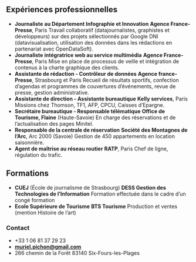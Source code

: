 ## Expériences professionnelles

- **Journaliste au Département Infographie et Innovation**
**Agence France-Presse**, Paris
Travail collaboratif (datajournalistes, graphistes et développeurs) sur des projets sélectionnés par Google DNI (datavisualisation, utilisation des données dans les rédactions en partenariat avec OpenDataSoft).
- **Journaliste intégratrice web au service multimédia**
**Agence France-Presse**, Paris
Mise en place de processus de veille et intégration de contenus à la charte graphique des clients.
- **Assistante de rédaction - Contrôleur de données**
**Agence france-Presse**, Strasbourg et Paris
Recueil de résultats sportifs, confection d’agendas et programmes de couvertures d’événements, revue de presse, gestion administrative.
- **Assistante de direction - Assistante bureautique**
**Kelly services**, Paris
Missions chez Thomson, TF1, AFP, CPCU, Caisses d’Epargne.
- **Secrétaire bureautique - Responsable télématique**
**Office de Tourisme, Flaine** (Haute-Savoie)
En charge des réservations et de l’actualisation des pages Minitel. 
- **Responsable de la centrale de réservation**
**Société des Montagnes de l’Arc**, Arc 2000 (Savoie)
Gestion de 450 appartements en location saisonnière.
- **Agent de maîtrise au réseau routier**
**RATP**, Paris
Chef de ligne, régulation du trafic.


## Formations

- **CUEJ** (École de journalisme de Strasbourg)
**DESS Gestion des Technologies de l’Information**
Formation effectuée dans le cadre d’un congé formation
- **Ecole Supérieure de Tourisme**
**BTS Tourisme** Production et ventes (mention Histoire de l’art)

### Contact

- +33 1 06 81 37 29 23
- **muriel.pichon@gmail.com**
- 266 chemin de la Forêt
83140 Six-Fours-les-Plages
